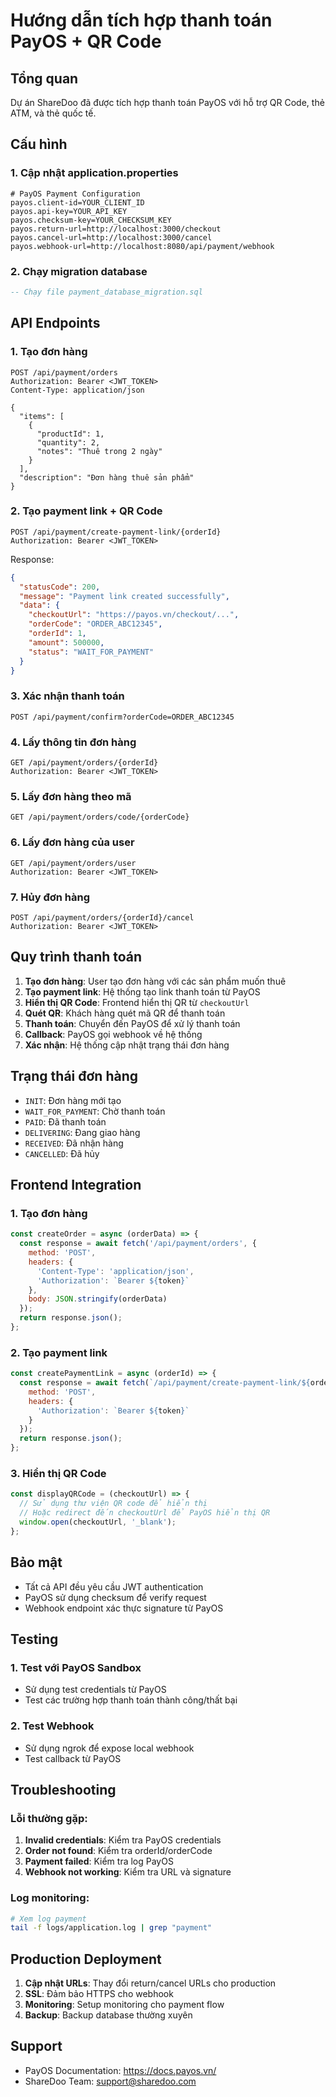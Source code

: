 # Hướng dẫn tích hợp thanh toán PayOS + QR Code

## Tổng quan
Dự án ShareDoo đã được tích hợp thanh toán PayOS với hỗ trợ QR Code, thẻ ATM, và thẻ quốc tế.

## Cấu hình

### 1. Cập nhật application.properties
```properties
# PayOS Payment Configuration
payos.client-id=YOUR_CLIENT_ID
payos.api-key=YOUR_API_KEY
payos.checksum-key=YOUR_CHECKSUM_KEY
payos.return-url=http://localhost:3000/checkout
payos.cancel-url=http://localhost:3000/cancel
payos.webhook-url=http://localhost:8080/api/payment/webhook
```

### 2. Chạy migration database
```sql
-- Chạy file payment_database_migration.sql
```

## API Endpoints

### 1. Tạo đơn hàng
```http
POST /api/payment/orders
Authorization: Bearer <JWT_TOKEN>
Content-Type: application/json

{
  "items": [
    {
      "productId": 1,
      "quantity": 2,
      "notes": "Thuê trong 2 ngày"
    }
  ],
  "description": "Đơn hàng thuê sản phẩm"
}
```

### 2. Tạo payment link + QR Code
```http
POST /api/payment/create-payment-link/{orderId}
Authorization: Bearer <JWT_TOKEN>
```

Response:
```json
{
  "statusCode": 200,
  "message": "Payment link created successfully",
  "data": {
    "checkoutUrl": "https://payos.vn/checkout/...",
    "orderCode": "ORDER_ABC12345",
    "orderId": 1,
    "amount": 500000,
    "status": "WAIT_FOR_PAYMENT"
  }
}
```

### 3. Xác nhận thanh toán
```http
POST /api/payment/confirm?orderCode=ORDER_ABC12345
```

### 4. Lấy thông tin đơn hàng
```http
GET /api/payment/orders/{orderId}
Authorization: Bearer <JWT_TOKEN>
```

### 5. Lấy đơn hàng theo mã
```http
GET /api/payment/orders/code/{orderCode}
```

### 6. Lấy đơn hàng của user
```http
GET /api/payment/orders/user
Authorization: Bearer <JWT_TOKEN>
```

### 7. Hủy đơn hàng
```http
POST /api/payment/orders/{orderId}/cancel
Authorization: Bearer <JWT_TOKEN>
```

## Quy trình thanh toán

1. **Tạo đơn hàng**: User tạo đơn hàng với các sản phẩm muốn thuê
2. **Tạo payment link**: Hệ thống tạo link thanh toán từ PayOS
3. **Hiển thị QR Code**: Frontend hiển thị QR từ `checkoutUrl`
4. **Quét QR**: Khách hàng quét mã QR để thanh toán
5. **Thanh toán**: Chuyển đến PayOS để xử lý thanh toán
6. **Callback**: PayOS gọi webhook về hệ thống
7. **Xác nhận**: Hệ thống cập nhật trạng thái đơn hàng

## Trạng thái đơn hàng

- `INIT`: Đơn hàng mới tạo
- `WAIT_FOR_PAYMENT`: Chờ thanh toán
- `PAID`: Đã thanh toán
- `DELIVERING`: Đang giao hàng
- `RECEIVED`: Đã nhận hàng
- `CANCELLED`: Đã hủy

## Frontend Integration

### 1. Tạo đơn hàng
```javascript
const createOrder = async (orderData) => {
  const response = await fetch('/api/payment/orders', {
    method: 'POST',
    headers: {
      'Content-Type': 'application/json',
      'Authorization': `Bearer ${token}`
    },
    body: JSON.stringify(orderData)
  });
  return response.json();
};
```

### 2. Tạo payment link
```javascript
const createPaymentLink = async (orderId) => {
  const response = await fetch(`/api/payment/create-payment-link/${orderId}`, {
    method: 'POST',
    headers: {
      'Authorization': `Bearer ${token}`
    }
  });
  return response.json();
};
```

### 3. Hiển thị QR Code
```javascript
const displayQRCode = (checkoutUrl) => {
  // Sử dụng thư viện QR code để hiển thị
  // Hoặc redirect đến checkoutUrl để PayOS hiển thị QR
  window.open(checkoutUrl, '_blank');
};
```

## Bảo mật

- Tất cả API đều yêu cầu JWT authentication
- PayOS sử dụng checksum để verify request
- Webhook endpoint xác thực signature từ PayOS

## Testing

### 1. Test với PayOS Sandbox
- Sử dụng test credentials từ PayOS
- Test các trường hợp thanh toán thành công/thất bại

### 2. Test Webhook
- Sử dụng ngrok để expose local webhook
- Test callback từ PayOS

## Troubleshooting

### Lỗi thường gặp:
1. **Invalid credentials**: Kiểm tra PayOS credentials
2. **Order not found**: Kiểm tra orderId/orderCode
3. **Payment failed**: Kiểm tra log PayOS
4. **Webhook not working**: Kiểm tra URL và signature

### Log monitoring:
```bash
# Xem log payment
tail -f logs/application.log | grep "payment"
```

## Production Deployment

1. **Cập nhật URLs**: Thay đổi return/cancel URLs cho production
2. **SSL**: Đảm bảo HTTPS cho webhook
3. **Monitoring**: Setup monitoring cho payment flow
4. **Backup**: Backup database thường xuyên

## Support

- PayOS Documentation: https://docs.payos.vn/
- ShareDoo Team: support@sharedoo.com 